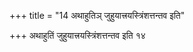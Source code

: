 +++
title = "14 अथाहुतिञ् जुहुयात्त्रयस्त्रिंशत्तन्तव इति"

+++
अथाहुतिं जुहुयात्त्रयस्त्रिंशत्तन्तव इति १४